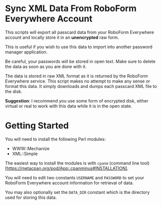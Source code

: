 # Sync XML Data From RoboForm Everywhere Account

This scripts will export all passcard data from your RoboForm Everywhere
account and locally store it in an **unencrypted** raw form.

This is useful if you wish to use this data to import into another password
manager application.

Be careful, your passwords will be stored in open text. Make sure to delete the
data as soon as you are done with it.

The data is stored in raw XML format as it is returned by the RoboForm Everywhere
service. This script makes no attempt to make any sense or format this data. It
simply downloads and dumps each passcard XML file to the disk.

**Suggestion**: I recommend you use some form of encrypted disk, either virtual
or real to work with this data while it is in the open state.

# Getting Started

You will need to install the following Perl modules:

* WWW::Mechanize
* XML::Simple

The easiest way to install the modules is with `cpanm` (command line
tool)[https://metacpan.org/pod/App::cpanminus#INSTALLATION].

You will need to edit two constants `USERNAME` and `PASSWORD` to set your
RoboForm Everywhere account information for retrieval of data.

You may also optionally set the `DATA_DIR` constant which is the directory
used for storing this data.